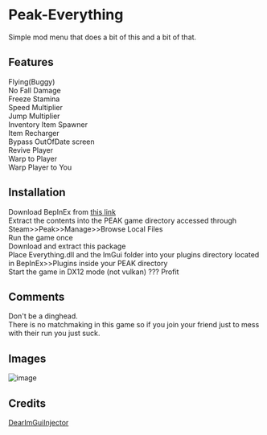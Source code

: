 # Peak-Everything
Simple mod menu that does a bit of this and a bit of that.

## Features
Flying(Buggy) \
No Fall Damage \
Freeze Stamina \
Speed Multiplier \
Jump Multiplier \
Inventory Item Spawner \
Item Recharger \
Bypass OutOfDate screen \
Revive Player \
Warp to Player \
Warp Player to You

## Installation
Download BepInEx from [this link](https://github.com/BepInEx/BepInEx/releases/tag/v5.4.23.3) \
Extract the contents into the PEAK game directory accessed through Steam>>Peak>>Manage>>Browse Local Files \
Run the game once \
Download and extract this package \
Place Everything.dll and the ImGui folder into your plugins directory located in BepInEx>>Plugins inside your PEAK directory \
Start the game in DX12 mode (not vulkan)
???
Profit

## Comments
Don't be a dinghead. \
There is no matchmaking in this game so if you join your friend just to mess with their run you just suck. 

## Images
![image](https://github.com/user-attachments/assets/61a33865-1a29-4250-a27f-6ce236ecc33b)

## Credits
[DearImGuiInjector](https://github.com/xiaoxiao921/DearImGuiInjection)
